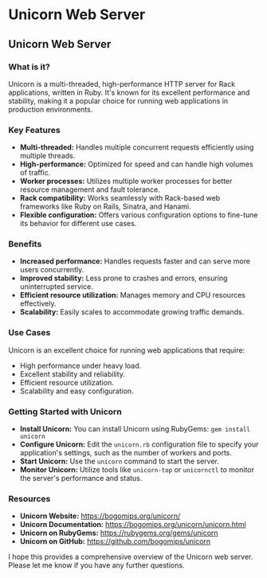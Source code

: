 # Unicorn Web Server
## Unicorn Web Server

### What is it? 

Unicorn is a multi-threaded, high-performance HTTP server for Rack applications, written in Ruby. It's known for its excellent performance and stability, making it a popular choice for running web applications in production environments.

### Key Features

* **Multi-threaded:** Handles multiple concurrent requests efficiently using multiple threads.
* **High-performance:** Optimized for speed and can handle high volumes of traffic.
* **Worker processes:** Utilizes multiple worker processes for better resource management and fault tolerance.
* **Rack compatibility:** Works seamlessly with Rack-based web frameworks like Ruby on Rails, Sinatra, and Hanami.
* **Flexible configuration:** Offers various configuration options to fine-tune its behavior for different use cases.

### Benefits

* **Increased performance:** Handles requests faster and can serve more users concurrently.
* **Improved stability:** Less prone to crashes and errors, ensuring uninterrupted service.
* **Efficient resource utilization:** Manages memory and CPU resources effectively.
* **Scalability:** Easily scales to accommodate growing traffic demands.

### Use Cases

Unicorn is an excellent choice for running web applications that require:

* High performance under heavy load.
* Excellent stability and reliability.
* Efficient resource utilization.
* Scalability and easy configuration.

### Getting Started with Unicorn

* **Install Unicorn:** You can install Unicorn using RubyGems: `gem install unicorn`
* **Configure Unicorn:** Edit the `unicorn.rb` configuration file to specify your application's settings, such as the number of workers and ports.
* **Start Unicorn:** Use the `unicorn` command to start the server.
* **Monitor Unicorn:** Utilize tools like `unicorn-top` or `unicornctl` to monitor the server's performance and status.

### Resources

* **Unicorn Website:** https://bogomips.org/unicorn/
* **Unicorn Documentation:** https://bogomips.org/unicorn/unicorn.html
* **Unicorn on RubyGems:** https://rubygems.org/gems/unicorn
* **Unicorn on GitHub:** https://github.com/bogomips/unicorn


I hope this provides a comprehensive overview of the Unicorn web server. Please let me know if you have any further questions.
